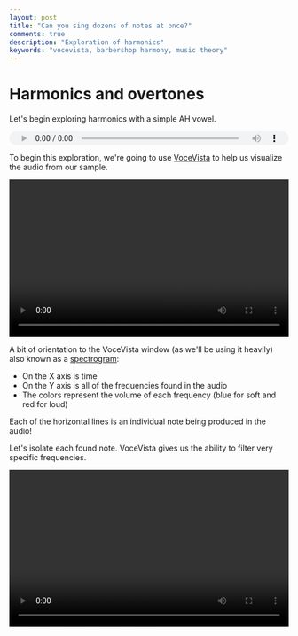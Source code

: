 ```yaml
---
layout: post
title: "Can you sing dozens of notes at once?"
comments: true
description: "Exploration of harmonics"
keywords: "vocevista, barbershop harmony, music theory"
---
```


# Harmonics and overtones

Let's begin exploring harmonics with a simple AH vowel.

<div style="position: relative; overflow: hidden; width: 100%; padding-top: 5%">
    <audio controls style="position: absolute; top: 0; left: 0; width: 100%; height: 100%;">
        <source src="/assets/00-harmonics/00_intro_ah.flac" type="audio/flac">
        Your browser does not support the audio tag.
    </audio>
</div>

To begin this exploration, we're going to use [VoceVista](https://www.vocevista.com/) to help
us visualize the audio from our sample.

<div style="position: relative; overflow: hidden; width: 100%; padding-top: 56.25%;">
    <video controls style="position: absolute; top: 0; left: 0; width: 100%; height: 100%;">
        <source src="/assets/00-harmonics/01_ah.mp4" type="video/mp4">
        Your browser does not support the video tag.
    </video>
</div>

A bit of orientation to the VoceVista window (as we'll be using it heavily) also known
as a [spectrogram](https://en.wikipedia.org/wiki/Spectrogram):

* On the X axis is time
* On the Y axis is all of the frequencies found in the audio
* The colors represent the volume of each frequency (blue for soft and red for loud)

Each of the horizontal lines is an individual note being produced in the audio!

Let's isolate each found note. VoceVista gives us the ability to filter very specific
frequencies.

<div style="position: relative; overflow: hidden; width: 100%; padding-top: 56.25%;">
    <video controls style="position: absolute; top: 0; left: 0; width: 100%; height: 100%;">
        <source src="/assets/00-harmonics/02_ah_individual_notes.mp4" type="video/mp4">
        Your browser does not support the video tag.
    </video>
</div>
